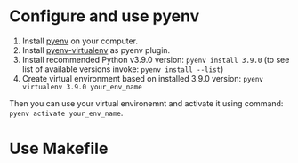 # Configure and use pyenv

1. Install [pyenv](https://github.com/pyenv/pyenv) on your computer.
2. Install [pyenv-virtualenv](https://github.com/pyenv/pyenv-virtualenv) as pyenv plugin.
3. Install recommended Python v3.9.0 version: `pyenv install 3.9.0` (to see list of available versions invoke: `pyenv install --list`)
4. Create virtual environment based on installed 3.9.0 version: `pyenv virtualenv 3.9.0 your_env_name` 

Then you can use your virtual environemnt and activate it using command: `pyenv activate your_env_name`.


# Use Makefile
